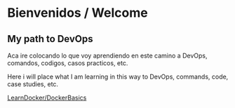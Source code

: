 # Bienvenidos / Welcome
## My path to DevOps

Aca ire colocando lo que voy aprendiendo en este camino a DevOps, comandos, codigos, casos practicos, etc.

Here i will place what I am learning in this way to DevOps, commands, code, case studies, etc.

[LearnDocker/DockerBasics](DockerBasics)
